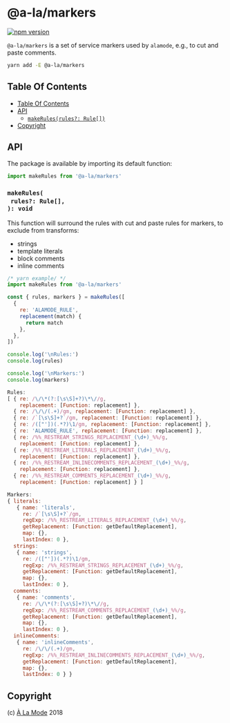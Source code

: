 # @a-la/markers

[![npm version](https://badge.fury.io/js/%40a-la%2Fmarkers.svg)](https://npmjs.org/package/@a-la/markers)

`@a-la/markers` is a set of service markers used by `alamode`, e.g., to cut and paste comments.

```sh
yarn add -E @a-la/markers
```

## Table Of Contents

- [Table Of Contents](#table-of-contents)
- [API](#api)
  * [`makeRules(rules?: Rule[])`](#makerulesrules-rule-void)
- [Copyright](#copyright)

## API

The package is available by importing its default function:

```js
import makeRules from '@a-la/markers'
```

### `makeRules(`<br/>&nbsp;&nbsp;`rules?: Rule[],`<br/>`): void`

This function will surround the rules with cut and paste rules for markers, to exclude from transforms:

- strings
- template literals
- block comments
- inline comments

```js
/* yarn example/ */
import makeRules from '@a-la/markers'

const { rules, markers } = makeRules([
  {
    re: 'ALAMODE_RULE',
    replacement(match) {
      return match
    },
  },
])

console.log('\nRules:')
console.log(rules)

console.log('\nMarkers:')
console.log(markers)
```

```js
Rules:
[ { re: /\/\*(?:[\s\S]+?)\*\//g,
    replacement: [Function: replacement] },
  { re: /\/\/(.+)/gm, replacement: [Function: replacement] },
  { re: /`[\s\S]+?`/gm, replacement: [Function: replacement] },
  { re: /(["'])(.*?)\1/gm, replacement: [Function: replacement] },
  { re: 'ALAMODE_RULE', replacement: [Function: replacement] },
  { re: /%%_RESTREAM_STRINGS_REPLACEMENT_(\d+)_%%/g,
    replacement: [Function: replacement] },
  { re: /%%_RESTREAM_LITERALS_REPLACEMENT_(\d+)_%%/g,
    replacement: [Function: replacement] },
  { re: /%%_RESTREAM_INLINECOMMENTS_REPLACEMENT_(\d+)_%%/g,
    replacement: [Function: replacement] },
  { re: /%%_RESTREAM_COMMENTS_REPLACEMENT_(\d+)_%%/g,
    replacement: [Function: replacement] } ]

Markers:
{ literals: 
   { name: 'literals',
     re: /`[\s\S]+?`/gm,
     regExp: /%%_RESTREAM_LITERALS_REPLACEMENT_(\d+)_%%/g,
     getReplacement: [Function: getDefaultReplacement],
     map: {},
     lastIndex: 0 },
  strings: 
   { name: 'strings',
     re: /(["'])(.*?)\1/gm,
     regExp: /%%_RESTREAM_STRINGS_REPLACEMENT_(\d+)_%%/g,
     getReplacement: [Function: getDefaultReplacement],
     map: {},
     lastIndex: 0 },
  comments: 
   { name: 'comments',
     re: /\/\*(?:[\s\S]+?)\*\//g,
     regExp: /%%_RESTREAM_COMMENTS_REPLACEMENT_(\d+)_%%/g,
     getReplacement: [Function: getDefaultReplacement],
     map: {},
     lastIndex: 0 },
  inlineComments: 
   { name: 'inlineComments',
     re: /\/\/(.+)/gm,
     regExp: /%%_RESTREAM_INLINECOMMENTS_REPLACEMENT_(\d+)_%%/g,
     getReplacement: [Function: getDefaultReplacement],
     map: {},
     lastIndex: 0 } }
```

## Copyright

(c) [À La Mode][1] 2018

[1]: https://alamode.cc
